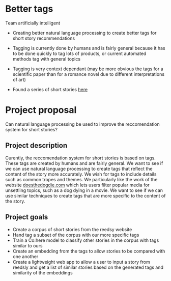 # Better tags
Team artificially intelligent

- Creating better natural language processing to create better tags for short story recommendations

- Tagging is currently done by humans and is fairly general because it has to be done quickly to tag lots of products, or current automated methods tag with general topics
- Tagging is very context dependant (may be more obvious the tags for a scientific paper than for a romance novel due to different interpretations of art)
- Found a series of short stories [here](https://blog.reedsy.com/short-stories/) 

# Project proposal

Can natural language processing be used to improve the reccomendation system for short stories?

## Project description
Curently, the reccomendation system for short stories is based on tags. These tags are created by humans and are fairly general. We want to see if we can use natural language processing to create tags that reflect the content of the story more accurately. We wish for tags to include details such as common tropes and themes. We particularly like the work of the website [doesthedogdie.com](https://doesthedogdie.com/) which lets users filter popular media for unsettling topics, such as a dog dying in a movie. We want to see if we can use similar techniques to create tags that are more specific to the content of the story.

## Project goals
- Create a corpus of short stories from the reedsy website
- Hand tag a subset of the corpus with our more specific tags
- Train a Co:here model to classify other stories in the corpus with tags similar to ours
- Create an embedding from the tags to allow stories to be compared with one another
- Create a lightweight web app to allow a user to input a story from reedsly and get a list of similar stories based on the generated tags and similarity of the embeddings

